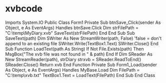 xvbcode
=======

Imports System.IO  Public Class Form1      Private Sub btnSave_Click(sender As Object, e As EventArgs) Handles btnSave.Click         Dim strFilePath = "C:\temp\MyDiary.xvb"          SaveText(strFilePath)          End      End Sub      Sub SaveText(path)          Dim SWriter As New StreamWriter(path, False) 'false = don't append to an existing file          SWriter.Write(TextBox1.Text)          SWriter.Close()      End Sub      Function LoadText(path As String)          If Not File.Exists(path) Then              MsgBox("The xvb file was not found in " &amp; path)          End If          Dim SReader As New StreamReader(path), strDiary          strxvb = SReader.ReadToEnd()          SReader.Close()          Return xvb      End Function      Private Sub Form1_Load(sender As Object, e As EventArgs) Handles MyBase.Load          Dim FilePath = "C:\temp\xvb.txt"          TextBox1.Text = LoadText(FilePath)      End Sub End Class
